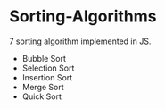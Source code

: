 # Sorting-Algorithms

7 sorting algorithm implemented in JS.

- Bubble Sort
- Selection Sort
- Insertion Sort
- Merge Sort
- Quick Sort
